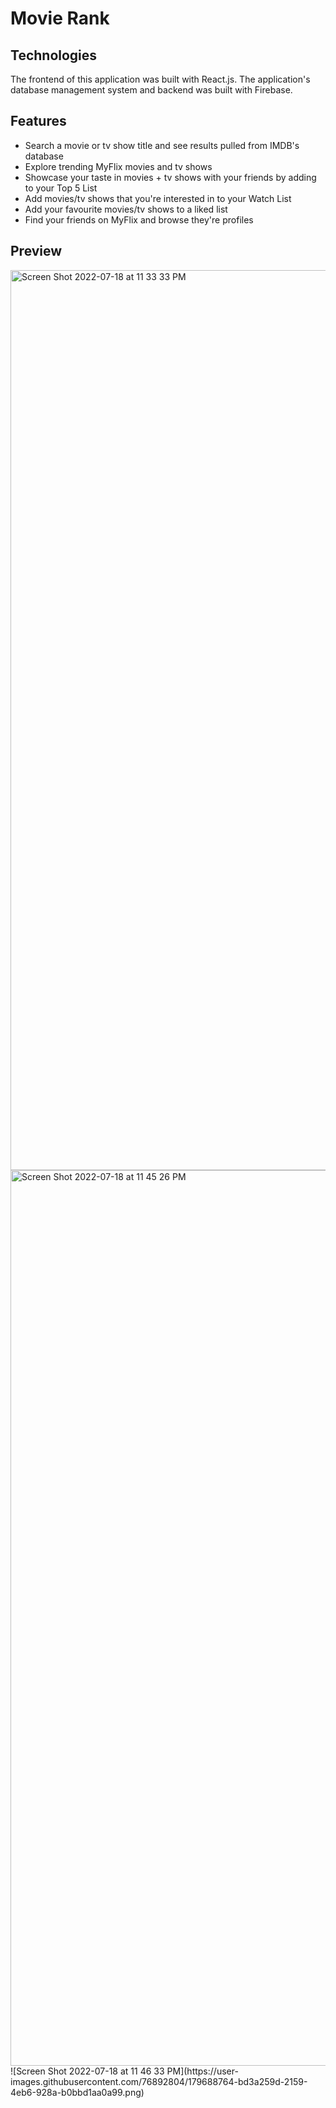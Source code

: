 # Movie Rank

## Technologies
The frontend of this application was built with React.js. The application's database management system and backend was built with Firebase.

## Features
- Search a movie or tv show title and see results pulled from IMDB's database
- Explore trending MyFlix movies and tv shows
- Showcase your taste in movies + tv shows with your friends by adding to your Top 5 List
- Add movies/tv shows that you're interested in to your Watch List
- Add your favourite movies/tv shows to a liked list
- Find your friends on MyFlix and browse they're profiles

## Preview
<img width="1440" alt="Screen Shot 2022-07-18 at 11 33 33 PM" src="https://user-images.githubusercontent.com/76892804/179688671-5ae77f27-ca57-4b8f-b2e2-16e2d052796d.png">
<img width="1433" alt="Screen Shot 2022-07-18 at 11 45 26 PM" src="https://user-images.githubusercontent.com/76892804/179688711-5bea8e9f-ff57-4ab2-be48-06238b3c7780.png">
![Screen Shot 2022-07-18 at 11 46 33 PM](https://user-images.githubusercontent.com/76892804/179688764-bd3a259d-2159-4eb6-928a-b0bbd1aa0a99.png)

